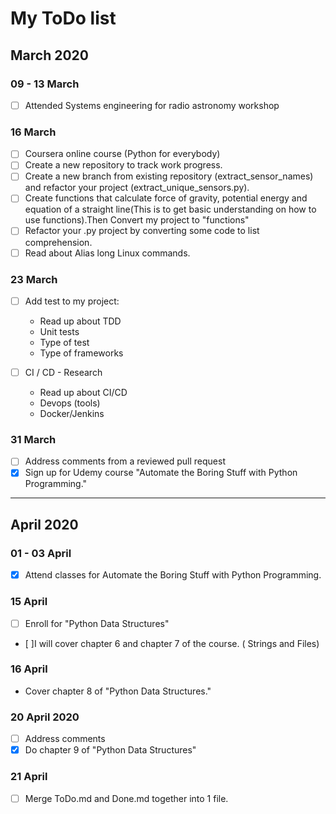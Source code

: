# My ToDo list

## March 2020

### 09 - 13 March 

- [ ] Attended Systems engineering for radio astronomy workshop


### 16 March 

- [ ] Coursera online course (Python for everybody)
- [ ] Create a new repository to track  work progress.
- [ ] Create a new branch from existing repository (extract_sensor_names) and refactor your project (extract_unique_sensors.py).
- [ ] Create functions that calculate force of gravity, potential energy and equation of a straight line(This is to get basic understanding on how to use functions).Then Convert my project to "functions"
- [ ] Refactor your .py project by converting some code to list comprehension.
- [ ] Read about Alias long Linux commands.

### 23 March 
- [ ] Add test to my project:
    - Read up about TDD
    - Unit tests
    - Type of test
    - Type of frameworks

- [ ] CI / CD - Research
    - Read up about CI/CD
    - Devops (tools)
    - Docker/Jenkins

### 31 March 
- [ ] Address comments from a reviewed pull request
- [x] Sign up for Udemy course "Automate the Boring Stuff with Python Programming."

- - - 
## April 2020
### 01  - 03 April 
- [x] Attend classes for Automate the Boring Stuff with Python Programming.

### 15 April 
- [ ] Enroll for "Python Data Structures"
- [ ]I will cover chapter 6 and chapter 7 of the course. ( Strings and Files)
### 16 April 
- Cover chapter 8 of "Python Data Structures."
### 20 April 2020
- [ ] Address comments   
- [x] Do chapter 9 of "Python Data Structures" 
### 21 April 
- [ ] Merge ToDo.md and Done.md together into 1 file.
